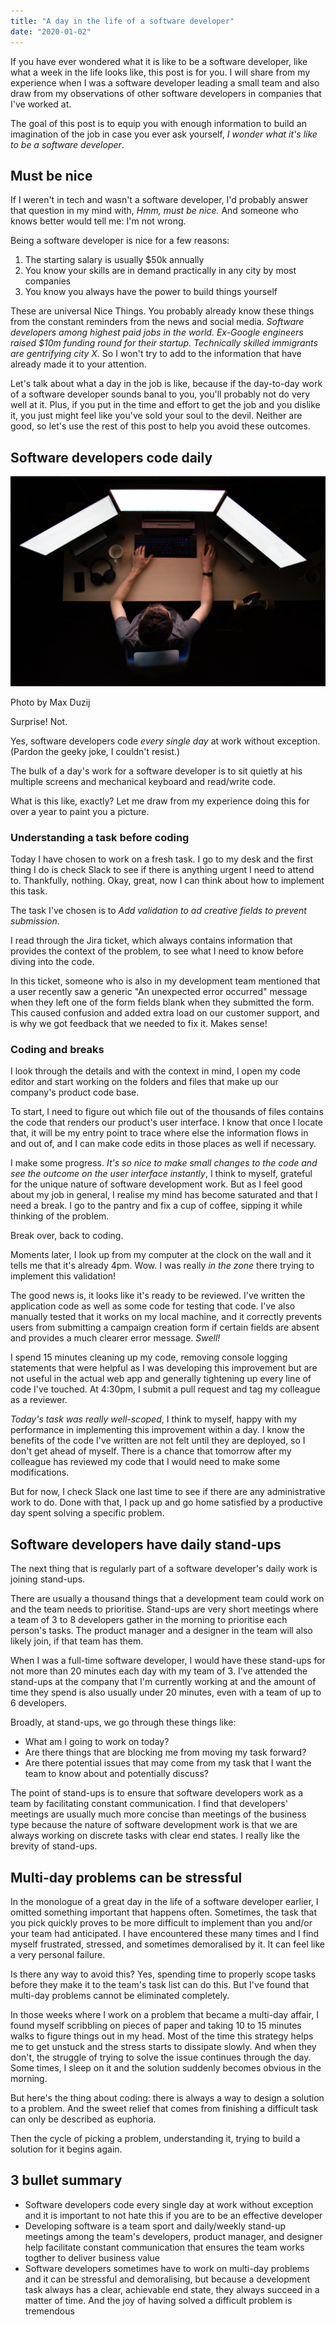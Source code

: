 ```yaml
---
title: "A day in the life of a software developer"
date: "2020-01-02"
---
```


If you have ever wondered what it is like to be a software developer, like what a week in the life looks like, this post is for you. I will share from my experience when I was a software developer leading a small team and also draw from my observations of other software developers in companies that I've worked at.

The goal of this post is to equip you with enough information to build an imagination of the job in case you ever ask yourself, _I wonder what it's like to be a software developer_.

## Must be nice

If I weren't in tech and wasn't a software developer, I'd probably answer that question in my mind with, _Hmm, must be nice._ And someone who knows better would tell me: I'm not wrong.

Being a software developer is nice for a few reasons:

1. The starting salary is usually $50k annually
2. You know your skills are in demand practically in any city by most companies
3. You know you always have the power to build things yourself

These are universal Nice Things. You probably already know these things from the constant reminders from the news and social media. _Software developers among highest paid jobs in the world. Ex-Google engineers raised $10m funding round for their startup. Technically skilled immigrants are gentrifying city X._ So I won't try to add to the information that have already made it to your attention.

Let's talk about what a day in the job is like, because if the day-to-day work of a software developer sounds banal to you, you'll probably not do very well at it. Plus, if you put in the time and effort to get the job and you dislike it, you just might feel like you've sold your soul to the devil. Neither are good, so let's use the rest of this post to help you avoid these outcomes.

## Software developers code daily

![a software developer typically uses many screens to maximise screen real estate!](images/a-day-in-the-life-of-a-software-developer-nick-ang-blog.jpg)

Photo by Max Duzij

Surprise! Not.

Yes, software developers code _every single day_ at work without exception. (Pardon the geeky joke, I couldn't resist.)

The bulk of a day's work for a software developer is to sit quietly at his multiple screens and mechanical keyboard and read/write code.

What is this like, exactly? Let me draw from my experience doing this for over a year to paint you a picture.

### Understanding a task before coding

Today I have chosen to work on a fresh task. I go to my desk and the first thing I do is check Slack to see if there is anything urgent I need to attend to. Thankfully, nothing. Okay, great, now I can think about how to implement this task.

The task I've chosen is to _Add validation to ad creative fields to prevent submission_.

I read through the Jira ticket, which always contains information that provides the context of the problem, to see what I need to know before diving into the code.

In this ticket, someone who is also in my development team mentioned that a user recently saw a generic "An unexpected error occurred" message when they left one of the form fields blank when they submitted the form. This caused confusion and added extra load on our customer support, and is why we got feedback that we needed to fix it. Makes sense!

### Coding and breaks

I look through the details and with the context in mind, I open my code editor and start working on the folders and files that make up our company's product code base.

To start, I need to figure out which file out of the thousands of files contains the code that renders our product's user interface. I know that once I locate that, it will be my entry point to trace where else the information flows in and out of, and I can make code edits in those places as well if necessary.

I make some progress. _It's so nice to make small changes to the code and see the outcome on the user interface instantly_, I think to myself, grateful for the unique nature of software development work. But as I feel good about my job in general, I realise my mind has become saturated and that I need a break. I go to the pantry and fix a cup of coffee, sipping it while thinking of the problem.

Break over, back to coding.

Moments later, I look up from my computer at the clock on the wall and it tells me that it's already 4pm. Wow. I was really _in the zone_ there trying to implement this validation!

The good news is, it looks like it's ready to be reviewed. I've written the application code as well as some code for testing that code. I've also manually tested that it works on my local machine, and it correctly prevents users from submitting a campaign creation form if certain fields are absent and provides a much clearer error message. _Swell!_

I spend 15 minutes cleaning up my code, removing console logging statements that were helpful as I was developing this improvement but are not useful in the actual web app and generally tightening up every line of code I've touched. At 4:30pm, I submit a pull request and tag my colleague as a reviewer.

_Today's task was really well-scoped_, I think to myself, happy with my performance in implementing this improvement within a day. I know the benefits of the code I've written are not felt until they are deployed, so I don't get ahead of myself. There is a chance that tomorrow after my colleague has reviewed my code that I would need to make some modifications.

But for now, I check Slack one last time to see if there are any administrative work to do. Done with that, I pack up and go home satisfied by a productive day spent solving a specific problem.

## Software developers have daily stand-ups

The next thing that is regularly part of a software developer's daily work is joining stand-ups.

There are usually a thousand things that a development team could work on and the team needs to prioritise. Stand-ups are very short meetings where a team of 3 to 8 developers gather in the morning to prioritise each person's tasks. The product manager and a designer in the team will also likely join, if that team has them.

When I was a full-time software developer, I would have these stand-ups for not more than 20 minutes each day with my team of 3. I've attended the stand-ups at the company that I'm currently working at and the amount of time they spend is also usually under 20 minutes, even with a team of up to 6 developers.

Broadly, at stand-ups, we go through these things like:

- What am I going to work on today?
- Are there things that are blocking me from moving my task forward?
- Are there potential issues that may come from my task that I want the team to know about and potentially discuss?

The point of stand-ups is to ensure that software developers work as a team by facilitating constant communication. I find that developers' meetings are usually much more concise than meetings of the business type because the nature of software development work is that we are always working on discrete tasks with clear end states. I really like the brevity of stand-ups.

## Multi-day problems can be stressful

In the monologue of a great day in the life of a software developer earlier, I omitted something important that happens often. Sometimes, the task that you pick quickly proves to be more difficult to implement than you and/or your team had anticipated. I have encountered these many times and I find myself frustrated, stressed, and sometimes demoralised by it. It can feel like a very personal failure.

Is there any way to avoid this? Yes, spending time to properly scope tasks before they make it to the team's task list can do this. But I've found that multi-day problems cannot be eliminated completely.

In those weeks where I work on a problem that became a multi-day affair, I found myself scribbling on pieces of paper and taking 10 to 15 minutes walks to figure things out in my head. Most of the time this strategy helps me to get unstuck and the stress starts to dissipate slowly. And when they don't, the struggle of trying to solve the issue continues through the day. Some times, I sleep on it and the solution suddenly becomes obvious in the morning.

But here's the thing about coding: there is always a way to design a solution to a problem. And the sweet relief that comes from finishing a difficult task can only be described as euphoria.

Then the cycle of picking a problem, understanding it, trying to build a solution for it begins again.

## 3 bullet summary

- Software developers code every single day at work without exception and it is important to not hate this if you are to be an effective developer
- Developing software is a team sport and daily/weekly stand-up meetings among the team's developers, product manager, and designer help facilitate constant communication that ensures the team works togther to deliver business value
- Software developers sometimes have to work on multi-day problems and it can be stressful and demoralising, but because a development task always has a clear, achievable end state, they always succeed in a matter of time. And the joy of having solved a difficult problem is tremendous
